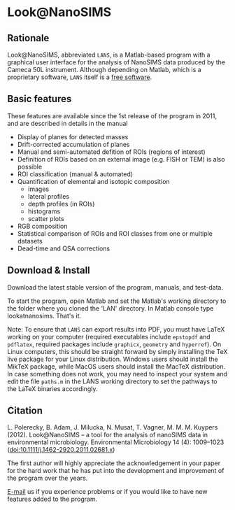 # Look@NanoSIMS

## Rationale

Look@NanoSIMS, abbreviated `LANS`, is a Matlab-based program with a graphical user interface for the analysis of NanoSIMS data produced by the Cameca 50L instrument. Although depending on Matlab, which is a proprietary software, `LANS` itself is a [free software](http://www.gnu.org/philosophy/free-sw.html).

## Basic features

These features are available since the 1st release of the program in 2011, and are described in details in the manual

- Display of planes for detected masses
- Drift-corrected accumulation of planes
- Manual and semi-automated defition of ROIs (regions of interest)
- Definition of ROIs based on an external image (e.g. FISH or TEM) is also possible
- ROI classification (manual & automated)
- Quantification of elemental and isotopic composition
  - images
  - lateral profiles
  - depth profiles (in ROIs)
  - histograms
  - scatter plots
- RGB composition
- Statistical comparison of ROIs and ROI classes from one or multiple datasets
- Dead-time and QSA corrections

## Download & Install

Download the latest stable version of the program, manuals, and test-data.

To start the program, open Matlab and set the Matlab's working directory to the folder where you cloned the 'LAN' directory. In Matlab console type lookatnanosims. That's it.

Note: To ensure that `LANS` can export results into PDF, you must have LaTeX working on your computer (required executables include `epstopdf` and `pdflatex`, required packages include `graphicx`, `geometry` and `hyperref`). On Linux computers, this should be straight forward by simply installing the TeX live package for your Linux distribution. Windows users should install the MikTeX package, while MacOS users should install the MacTeX distribution. In case something does not work, you may need to inspect your system and edit the file `paths.m` in the LANS working directory to set the pathways to the LaTeX binaries accordingly.

## Citation

L. Polerecky, B. Adam, J. Milucka, N. Musat, T. Vagner, M. M. M. Kuypers (2012). Look@NanoSIMS – a tool for the analysis of nanoSIMS data in environmental microbiology. Environmental Microbiology 14 (4): 1009–1023 ([doi:10.1111/j.1462-2920.2011.02681.x](http://onlinelibrary.wiley.com/doi/10.1111/j.1462-2920.2011.02681.x/abstract))

The first author will highly appreciate the acknowledgement in your paper for the hard work that he has put into the development and improvement of the program over the years.

[E-mail](mailto:l.polerecky@uu.nl) us if you experience problems or if you would like to have new features added to the program.

